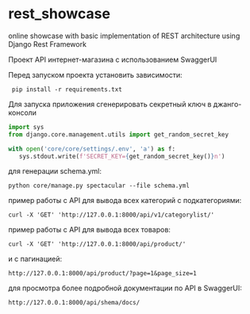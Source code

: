 # rest_showcase
online showcase with basic implementation of REST architecture using Django Rest Framework

Проект API интернет-магазина с использованием SwaggerUI 

Перед запуском проекта установить зависимости:

``` pip install -r requirements.txt```

Для запуска приложения сгенерировать секретный ключ в джанго-консоли 

```python
import sys
from django.core.management.utils import get_random_secret_key

with open('core/core/settings/.env', 'a') as f:
   sys.stdout.write(f'SECRET_KEY={get_random_secret_key()}n')
```

для генерации schema.yml:
```shell
python core/manage.py spectacular --file schema.yml
```


пример работы с API для вывода всех категорий с подкатегориями:

```shell
curl -X 'GET' 'http://127.0.0.1:8000/api/v1/categorylist/'
```

пример работы с API для вывода всех товаров:

```shell
curl -X 'GET' 'http://127.0.0.1:8000/api/product/'
```

и с пагинацией:

```shell
http://127.0.0.1:8000/api/product/?page=1&page_size=1
```



для просмотра более подробной документации по API в SwaggerUI: 

```
http://127.0.0.1:8000/api/shema/docs/
```